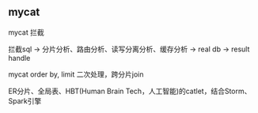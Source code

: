 ## mycat

mycat 拦截

拦截sql -> 分片分析、路由分析、读写分离分析、缓存分析 -> real db -> result handle


mycat order by, limit 二次处理，跨分片join

ER分片、全局表、HBT(Human Brain Tech，人工智能)的catlet，结合Storm、Spark引擎
